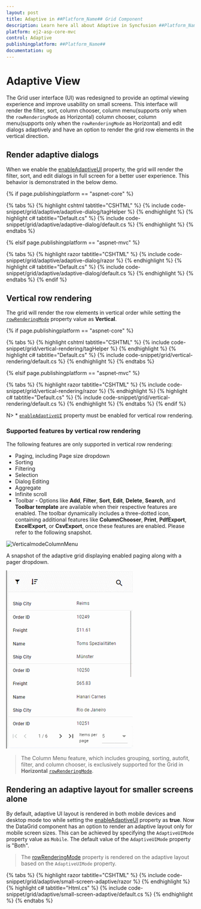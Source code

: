 ```yaml
---
layout: post
title: Adaptive in ##Platform_Name## Grid Component
description: Learn here all about Adaptive in Syncfusion ##Platform_Name## Grid component of Syncfusion Essential JS 2 and more.
platform: ej2-asp-core-mvc
control: Adaptive
publishingplatform: ##Platform_Name##
documentation: ug
---
```



# Adaptive View

The Grid user interface (UI) was redesigned to provide an optimal viewing experience and improve usability on small screens. This interface will render the filter, sort, column chooser, column menu(supports only when the `rowRenderingMode` as Horizontal) column chooser, column menu(supports only when the `rowRenderingMode` as Horizontal) and edit dialogs adaptively and have an option to render the grid row elements in the vertical direction.

## Render adaptive dialogs

When we enable the [enableAdaptiveUI](https://help.syncfusion.com/cr/aspnetcore-js2/Syncfusion.EJ2.Grids.Grid.html#Syncfusion_EJ2_Grids_Grid_EnableAdaptiveUI) property, the grid will render the filter, sort, and edit dialogs in full screen for a better user experience. This behavior is demonstrated in the below demo.

{% if page.publishingplatform == "aspnet-core" %}

{% tabs %}
{% highlight cshtml tabtitle="CSHTML" %}
{% include code-snippet/grid/adaptive/adaptive-dialog/tagHelper %}
{% endhighlight %}
{% highlight c# tabtitle="Default.cs" %}
{% include code-snippet/grid/adaptive/adaptive-dialog/default.cs %}
{% endhighlight %}
{% endtabs %}

{% elsif page.publishingplatform == "aspnet-mvc" %}

{% tabs %}
{% highlight razor tabtitle="CSHTML" %}
{% include code-snippet/grid/adaptive/adaptive-dialog/razor %}
{% endhighlight %}
{% highlight c# tabtitle="Default.cs" %}
{% include code-snippet/grid/adaptive/adaptive-dialog/default.cs %}
{% endhighlight %}
{% endtabs %}
{% endif %}



## Vertical row rendering

The grid will render the row elements in vertical order while setting the [`rowRenderingMode`](https://help.syncfusion.com/cr/aspnetcore-js2/Syncfusion.EJ2.Grids.Grid.html#Syncfusion_EJ2_Grids_Grid_RowRenderingMode) property value as **Vertical**.

{% if page.publishingplatform == "aspnet-core" %}

{% tabs %}
{% highlight cshtml tabtitle="CSHTML" %}
{% include code-snippet/grid/vertical-rendering/tagHelper %}
{% endhighlight %}
{% highlight c# tabtitle="Default.cs" %}
{% include code-snippet/grid/vertical-rendering/default.cs %}
{% endhighlight %}
{% endtabs %}

{% elsif page.publishingplatform == "aspnet-mvc" %}

{% tabs %}
{% highlight razor tabtitle="CSHTML" %}
{% include code-snippet/grid/vertical-rendering/razor %}
{% endhighlight %}
{% highlight c# tabtitle="Default.cs" %}
{% include code-snippet/grid/vertical-rendering/default.cs %}
{% endhighlight %}
{% endtabs %}
{% endif %}



N> * [`enableAdaptiveUI`](https://help.syncfusion.com/cr/aspnetcore-js2/Syncfusion.EJ2.Grids.Grid.html#Syncfusion_EJ2_Grids_Grid_EnableAdaptiveUI) property must be enabled for vertical row rendering.

### Supported features by vertical row rendering

The following features are only supported in vertical row rendering:

* Paging, including Page size dropdown
* Sorting
* Filtering
* Selection
* Dialog Editing
* Aggregate
* Infinite scroll
* Toolbar - Options like **Add**, **Filter**, **Sort**, **Edit**, **Delete**, **Search**, and **Toolbar template** are available when their respective features are enabled. The toolbar dynamically includes a three-dotted icon, containing additional features like **ColumnChooser**, **Print**, **PdfExport**, **ExcelExport**, or **CsvExport**, once these features are enabled. Please refer to the following snapshot.

![VerticalmodeColumnMenu](../images/VerticalmodeColumnMenu.gif)

A snapshot of the adaptive grid displaying enabled paging along with a pager dropdown.

![AdaptivePagerDropdown](../images/PagerDropdown_Adaptive.gif)

> The Column Menu feature, which includes grouping, sorting, autofit, filter, and column chooser, is exclusively supported for the Grid in **Horizontal** [`rowRenderingMode`](https://help.syncfusion.com/cr/aspnetcore-js2/Syncfusion.EJ2.Grids.Grid.html#Syncfusion_EJ2_Grids_Grid_RowRenderingMode).

## Rendering an adaptive layout for smaller screens alone

By default, adaptive UI layout is rendered in both mobile devices and desktop mode too while setting the [enableAdaptiveUI](https://help.syncfusion.com/cr/aspnetmvc-js2/Syncfusion.EJ2.Grids.Grid.html#Syncfusion_EJ2_Grids_Grid_EnableAdaptiveUI) property as **true**. Now the DataGrid component has an option to render an adaptive layout only for mobile screen sizes. This can be achieved by specifying the `AdaptiveUIMode` property value as `Mobile`. The default value of the `AdaptiveUIMode` property is "Both".

> The [rowRenderingMode](https://help.syncfusion.com/cr/aspnetmvc-js2/Syncfusion.EJ2.Grids.Grid.html#Syncfusion_EJ2_Grids_Grid_RowRenderingMode) property is rendered on the adaptive layout based on the `AdaptiveUIMode` property.

{% tabs %}
{% highlight razor tabtitle="CSHTML" %}
{% include code-snippet/grid/adaptive/small-screen-adaptive/razor %}
{% endhighlight %}
{% highlight c# tabtitle="Html.cs" %}
{% include code-snippet/grid/adaptive/small-screen-adaptive/default.cs %}
{% endhighlight %}
{% endtabs %}
